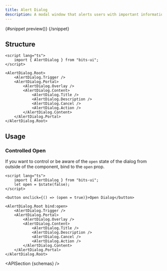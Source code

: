 ```yaml
---
title: Alert Dialog
description: A modal window that alerts users with important information and awaits their acknowledgment or action.
---
```


<script>
	import { APISection, ComponentPreviewV2, AlertDialogDemo } from '$lib/components/index.js'
	export let schemas;
</script>

<ComponentPreviewV2 name="alert-dialog-demo" comp="Alert Dialog">

{#snippet preview()}
<AlertDialogDemo />
{/snippet}

</ComponentPreviewV2>

## Structure

```svelte
<script lang="ts">
	import { AlertDialog } from "bits-ui";
</script>

<AlertDialog.Root>
	<AlertDialog.Trigger />
	<AlertDialog.Portal>
		<AlertDialog.Overlay />
		<AlertDialog.Content>
			<AlertDialog.Title />
			<AlertDialog.Description />
			<AlertDialog.Cancel />
			<AlertDialog.Action />
		</AlertDialog.Content>
	</AlertDialog.Portal>
</AlertDialog.Root>
```

## Usage

### Controlled Open

If you want to control or be aware of the `open` state of the dialog from outside of the component, bind to the `open` prop.

```svelte {3,6,8}
<script lang="ts">
	import { AlertDialog } from "bits-ui";
	let open = $state(false);
</script>

<button onclick={() => (open = true)}>Open Dialog</button>

<AlertDialog.Root bind:open>
	<AlertDialog.Trigger />
	<AlertDialog.Portal>
		<AlertDialog.Overlay />
		<AlertDialog.Content>
			<AlertDialog.Title />
			<AlertDialog.Description />
			<AlertDialog.Cancel />
			<AlertDialog.Action />
		</AlertDialog.Content>
	</AlertDialog.Portal>
</AlertDialog.Root>
```

<APISection {schemas} />
